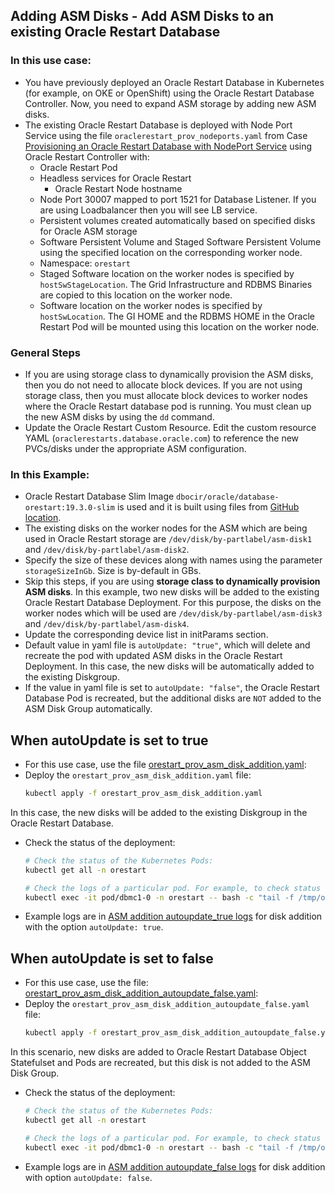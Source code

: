 ## Adding ASM Disks - Add ASM Disks to an existing Oracle Restart Database

### In this use case:

* You have previously deployed an Oracle Restart Database in Kubernetes (for example, on OKE or OpenShift) using the Oracle Restart Database Controller. Now, you need to expand ASM storage by adding new ASM disks.
* The existing Oracle Restart Database is deployed with Node Port Service using the file `oraclerestart_prov_nodeports.yaml` from Case [Provisioning an Oracle Restart Database with NodePort Service](./provisioning_oracle_restart_db_nodeport.md) using Oracle Restart Controller with:
  * Oracle Restart Pod
  * Headless services for Oracle Restart
    * Oracle Restart Node hostname
  * Node Port 30007 mapped to port 1521 for Database Listener. If you are using Loadbalancer then you will see LB service. 
  * Persistent volumes created automatically based on specified disks for Oracle ASM storage
  * Software Persistent Volume and Staged Software Persistent Volume using the specified location on the corresponding worker node.
  * Namespace: `orestart`
  * Staged Software location on the worker nodes is specified by `hostSwStageLocation`. The Grid Infrastructure and RDBMS Binaries are copied to this location on the worker node.
  * Software location on the worker nodes is specified by `hostSwLocation`. The GI HOME and the RDBMS HOME in the Oracle Restart Pod will be mounted using this location on the worker node.

### General Steps 
  * If you are using storage class to dynamically provision the ASM disks, then you do not need to allocate block devices. If you are not using storage class, then you must allocate block devices to worker nodes where the Oracle Restart database pod is running. You must clean up the new ASM disks by using the `dd` command.         
  * Update the Oracle Restart Custom Resource. Edit the custom resource YAML (`oraclerestarts.database.oracle.com`) to reference the new PVCs/disks under the appropriate ASM configuration.

### In this Example: 
  * Oracle Restart Database Slim Image `dbocir/oracle/database-orestart:19.3.0-slim` is used and it is built using files from [GitHub location](https://github.com/oracle/docker-images/tree/main/OracleDatabase/RAC/OracleRealApplicationClusters#building-oracle-rac-database-container-slim-image). 
  * The existing disks on the worker nodes for the ASM which are being used in Oracle Restart storage are `/dev/disk/by-partlabel/asm-disk1` and `/dev/disk/by-partlabel/asm-disk2`. 
  * Specify the size of these devices along with names using the parameter `storageSizeInGb`. Size is by-default in GBs.
  * Skip this steps, if you are using **storage class to dynamically provision ASM disks**. In this example, two new disks will be added to the existing Oracle Restart Database Deployment. For this purpose, the disks on the worker nodes which will be used are `/dev/disk/by-partlabel/asm-disk3` and `/dev/disk/by-partlabel/asm-disk4`.
  * Update the corresponding device list in initParams section.
  * Default value in yaml file is `autoUpdate: "true"`, which will delete and recreate the pod with updated ASM disks in the Oracle Restart Deployment. In this case, the new disks will be automatically added to the existing Diskgroup.
  * If the value in yaml file is set to `autoUpdate: "false"`, the Oracle Restart Database Pod is recreated, but the additional disks are `NOT` added to the ASM Disk Group automatically.


## When autoUpdate is set to true
* For this use case, use the file [orestart_prov_asm_disk_addition.yaml](./orestart_prov_asm_disk_addition.yaml):
* Deploy the `orestart_prov_asm_disk_addition.yaml` file:
    ```sh
    kubectl apply -f orestart_prov_asm_disk_addition.yaml
    ```
In this case, the new disks will be added to the existing Diskgroup in the Oracle Restart Database.
* Check the status of the deployment:
    ```sh
    # Check the status of the Kubernetes Pods:
    kubectl get all -n orestart

    # Check the logs of a particular pod. For example, to check status of pod "dbmc1-0":
    kubectl exec -it pod/dbmc1-0 -n orestart -- bash -c "tail -f /tmp/orod/oracle_db_setup.log"
    ```
 * Example logs are in [ASM addition autoupdate_true logs](./logs/asm_addition_autoupdate_true.txt) for disk addition with the option `autoUpdate: true`.


## When autoUpdate is set to false
* For this use case, use the file: [orestart_prov_asm_disk_addition_autoupdate_false.yaml](./orestart_prov_asm_disk_addition_autoupdate_false.yaml):
* Deploy the `orestart_prov_asm_disk_addition_autoupdate_false.yaml` file:
    ```sh
    kubectl apply -f orestart_prov_asm_disk_addition_autoupdate_false.yaml
    ```
In this scenario, new disks are added to Oracle Restart Database Object Statefulset and Pods are recreated, but this disk is not added to the ASM Disk Group.
* Check the status of the deployment:
    ```sh
    # Check the status of the Kubernetes Pods:
    kubectl get all -n orestart

    # Check the logs of a particular pod. For example, to check status of pod "dbmc1-0":
    kubectl exec -it pod/dbmc1-0 -n orestart -- bash -c "tail -f /tmp/orod/oracle_db_setup.log"
    ```
 * Example logs are in [ASM addition autoupdate_false logs](./logs/asm_addition_autoupdate_false.txt) for disk addition with option `autoUpdate: false`.
